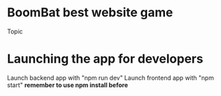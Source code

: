 # BoomBat best website game
Topic
# Launching the app for developers
Launch backend app with "npm run dev"
Launch frontend app with "npm start"
**remember to use npm install before**
